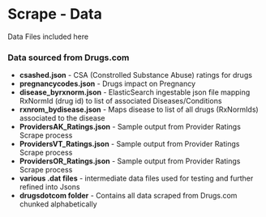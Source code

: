 # Scrape - Data
Data Files included here

### Data sourced from Drugs.com
* **csashed.json** - CSA (Constrolled Substance Abuse) ratings for drugs
* **pregnancycodes.json** - Drugs impact on Pregnancy
* **disease_byrxnorm.json** - ElasticSearch ingestable json file mapping  RxNormId (drug id) to list of associated Diseases/Conditions
* **rxnrom_bydisease.json** - Maps disease to list of all drugs (RxNormIds) associated to the disease
* **ProvidersAK_Ratings.json** - Sample output from Provider Ratings Scrape process
* **ProvidersVT_Ratings.json** - Sample output from Provider Ratings Scrape process
* **ProvidersOR_Ratings.json** - Sample output from Provider Ratings Scrape process
* **various .dat files** - intermediate data files used for testing and further refined into Jsons
* **drugsdotcom folder** - Contains all data scraped from Drugs.com chunked alphabetically
